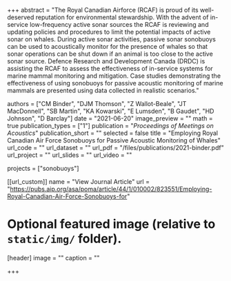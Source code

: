 +++
abstract = "The Royal Canadian Airforce (RCAF) is proud of its well-deserved reputation for environmental stewardship. With the advent of in-service low-frequency active sonar sources the RCAF is reviewing and updating policies and procedures to limit the potential impacts of active sonar on whales. During active sonar activities, passive sonar sonobuoys can be used to acoustically monitor for the presence of whales so that sonar operations can be shut down if an animal is too close to the active sonar source. Defence Research and Development Canada (DRDC) is assisting the RCAF to assess the effectiveness of in-service systems for marine mammal monitoring and mitigation. Case studies demonstrating the effectiveness of using sonobuoys for passive acoustic monitoring of marine mammals are presented using data collected in realistic scenarios."

authors = ["CM Binder", "DJM Thomson", "Z Wallot-Beale", "JT MacDonnell", "SB Martin", "KA Kowarski", "E Lumsden", "B Gaudet", "HD Johnson", "D Barclay"]
date = "2021-06-20"
image_preview = ""
math = true
publication_types = ["1"]
publication = "*Proceedings of Meetings on Acoustics*"
publication_short = ""
selected = false
title = "Employing Royal Canadian Air Force Sonobuoys for Passive Acoustic Monitoring of Whales"
url_code = ""
url_dataset = ""
url_pdf = "/files/publications/2021-binder.pdf"
url_project = ""
url_slides = ""
url_video = ""

projects = ["sonobuoys"]

[[url_custom]]
name = "View Journal Article"
url = "https://pubs.aip.org/asa/poma/article/44/1/010002/823551/Employing-Royal-Canadian-Air-Force-Sonobuoys-for"

# Optional featured image (relative to `static/img/` folder).
[header]
image = ""
caption = ""

+++
